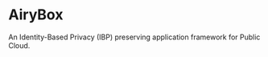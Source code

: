 AiryBox
=======

An Identity-Based Privacy (IBP) preserving application framework for Public Cloud.  
